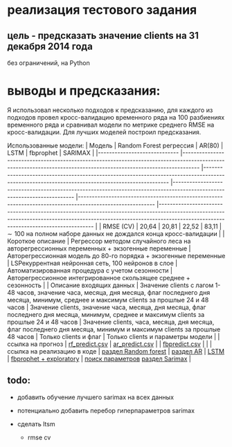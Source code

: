 # реализация тестового задания

## цель - предсказать значение clients на 31 декабря 2014 года
без ограничений, на Python

# выводы и предсказания:
Я использовал несколько подходов к предсказанию, для каждого из подходов провел кросс-валидацию временного ряда на 100 разбиениях временного ряда и сравнивал модели по метрике среднего RMSE на кросс-валидации. Для лучших моделей построил предсказания.

Использованные модели:
| Модель                      	| Random Forest регрессия                                                                                                                                          	| AR(80)                                                                                                                                        	| LSTM                                                                                                                   	| fbprophet                                                                                               	| SARIMAX                                                                                                                                                                                                          	|
|-----------------------------	|------------------------------------------------------------------------------------------------------------------------------------------------------------------	|-----------------------------------------------------------------------------------------------------------------------------------------------	|------------------------------------------------------------------------------------------------------------------------	|---------------------------------------------------------------------------------------------------------	|------------------------------------------------------------------------------------------------------------------------------------------------------------------------------------------------------------------	|
| RMSE (CV)                   	| 20,64                                                                                                                                                            	| 20,81                                                                                                                                         	| 22,52                                                                                                                  	| 83,11                                                                                                   	| $\sim 100$ на полном наборе данных не дождался конца кросс-валидации                                                                                                                                             	|
| Короткое описание           	| Регрессор методом случайного леса на авторегрессионных переменных + экзогенные переменные                                                                        	| Авторегрессионная модель до 80-го порядка + экзогенные переменные                                                                             	| LSРекуррентная нейронная сеть, 100 нейронов в слое                                                                     	| Автоматизированная процедура с учетом сезонности                                                        	| Авторегрессионное интегрированное скользящее среднее + сезонность                                                                                                                                                	|
| Описание входящих данных    	| Значение clients с лагом 1-48 часов, значение часа, месяца, дня месяца, флаг последнего дня месяца, минимум, среднее и максимум clients за прошлые 24 и 48 часов 	| Значение clients, значение часа, месяца, дня месяца, флаг последнего дня месяца, минимум, среднее и максимум clients за прошлые 24 и 48 часов 	| Значение clients, часа, месяца, дня месяца, флаг последнего дня месяца, минимум и максимум clients за прошлые 48 часов 	| Только clients и флаг                                                                                   	| Только clients и параметры модели                                                                                                                                                                                	|
| ссылка на прогноз           	| [rf_predict.csv](https://github.com/ksetdekov/test_predict_ts/blob/main/rf_predict.csv)                                                                          	| [ar_predict.csv](https://github.com/ksetdekov/test_predict_ts/blob/main/ar_predict.csv)                                                       	|                                                                                                                        	| [fbpredict.csv](https://github.com/ksetdekov/test_predict_ts/blob/main/fbpredict.csv)                   	|                                                                                                                                                                                                                  	|
| ссылка на реализацию в коде 	| [раздел Random forest](https://github.com/ksetdekov/test_predict_ts/blob/main/analysis_and_fx_arima_and_rf.ipynb)                                                	| [раздел AR](https://github.com/ksetdekov/test_predict_ts/blob/main/analysis_and_fx_arima_and_rf.ipynb)                                        	| [LSTM](https://github.com/ksetdekov/test_predict_ts/blob/main/LSTM.ipynb)                                              	| [fbprophet + exploratory](https://github.com/ksetdekov/test_predict_ts/blob/main/analysis_and_fx.ipynb) 	| [поиск параметров](https://github.com/ksetdekov/test_predict_ts/blob/main/sarimax_grid_search.ipynb) [раздел Sarimax](https://github.com/ksetdekov/test_predict_ts/blob/main/analysis_and_fx_arima_and_rf.ipynb) 	|


## todo:
* добавить обучение лучшего sarimax на всех данных
* потенциально добавить перебор гиперпараметров sarimax

* сделать ltsm
    * rmse cv
